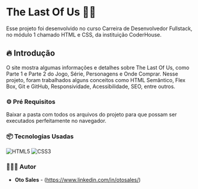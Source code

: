 # The Last Of Us 🧟‍♂

Esse projeto foi desenvolvido no curso Carreira de Desenvolvedor Fullstack, no módulo 1 chamado HTML e CSS, da instituição CoderHouse.  

## 🔥  Introdução
O site mostra algumas informações e detalhes sobre The Last Of Us, como Parte 1 e Parte 2 do Jogo, Série, Personagens e Onde Comprar. Nesse projeto, foram trabalhados alguns conceitos como HTML Semântico,
Flex Box, Git e GitHub, Responsividade, Acessibilidade, SEO, entre outros.

### ⚙️   Pré Requisitos

Baixar a pasta com todos os arquivos do projeto para que possam ser executados perfeitamente no navegador.

### 📦  Tecnologias Usadas
 ![HTML5](https://img.shields.io/badge/html5-%23E34F26.svg?style=for-the-badge&logo=html5&logoColor=white)
 ![CSS3](https://img.shields.io/badge/css3-%231572B6.svg?style=for-the-badge&logo=css3&logoColor=white)
 
### 👷🏻‍♂️ Autor 
* **Oto Sales** - (https://www.linkedin.com/in/otosales/)
